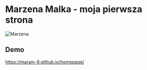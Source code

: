 # Marzena Malka - moja pierwsza strona

![Marzena](https://i.postimg.cc/3Nrt9Z4Y/me.jpg)

## Demo

https://maram-9.github.io/homepage/
